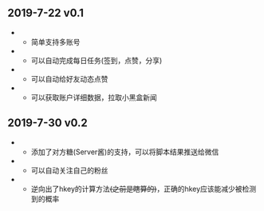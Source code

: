 ## 2019-7-22 v0.1
* + 简单支持多账号
* + 可以自动完成每日任务(签到，点赞，分享)
* + 可以自动给好友动态点赞
* + 可以获取账户详细数据，拉取小黑盒新闻

## 2019-7-30 v0.2
* + 添加了对方糖(Server酱)的支持，可以将脚本结果推送给微信
* + 可以自动关注自己的粉丝
* + 逆向出了hkey的计算方法~~(之前是瞎算的)~~，正确的hkey应该能减少被检测到的概率
